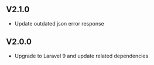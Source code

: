 ## V2.1.0

+ Update outdated json error response

## V2.0.0

+ Upgrade to Laravel 9 and update related dependencies